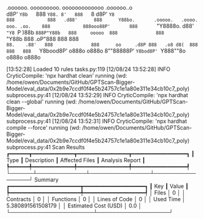 

  .oooooo.    ooooooooo.   ooooooooooooo  .oooooo..o                                 
 d8P'  `Y8b   `888   `Y88. 8'   888   `8 d8P'    `Y8                                 
888            888   .d88'      888      Y88bo.       .ooooo.   .oooo.   ooo. .oo.   
888            888ooo88P'       888       `"Y8888o.  d88' `"Y8 `P  )88b  `888P"Y88b  
888     ooooo  888              888           `"Y88b 888        .oP"888   888   888  
`88.    .88'   888              888      oo     .d8P 888   .o8 d8(  888   888   888  
 `Y8bood8P'   o888o            o888o     8""88888P'  `Y8bod8P' `Y888""8o o888o o888o                                                        


                                                                   

[13:52:28] Loaded 10 rules                                                                                                                                                                                                                                             tasks.py:119
[12/08/24 13:52:28] INFO     CryticCompile: 'npx hardhat clean' running (wd: /home/owen/Documents/GitHub/GPTScan-Bigger-Model/eval_data/0x2b9e7ccdf0f4e5b24757c1e1a80e311e34cb10c7_poly)                                                                           subprocess.py:41
[12/08/24 13:52:29] INFO     CryticCompile: 'npx hardhat clean --global' running (wd: /home/owen/Documents/GitHub/GPTScan-Bigger-Model/eval_data/0x2b9e7ccdf0f4e5b24757c1e1a80e311e34cb10c7_poly)                                                                  subprocess.py:41
[12/08/24 13:52:31] INFO     CryticCompile: 'npx hardhat compile --force' running (wd: /home/owen/Documents/GitHub/GPTScan-Bigger-Model/eval_data/0x2b9e7ccdf0f4e5b24757c1e1a80e311e34cb10c7_poly)                                                                 subprocess.py:41
                      Scan Results                       
┏━━━━━━┳━━━━━━━━━━━━━┳━━━━━━━━━━━━━━━━┳━━━━━━━━━━━━━━━━━┓
┃ Type ┃ Description ┃ Affected Files ┃ Analysis Report ┃
┡━━━━━━╇━━━━━━━━━━━━━╇━━━━━━━━━━━━━━━━╇━━━━━━━━━━━━━━━━━┩
└──────┴─────────────┴────────────────┴─────────────────┘
                  Summary                   
┏━━━━━━━━━━━━━━━━━━━━━━┳━━━━━━━━━━━━━━━━━━━┓
┃ Key                  ┃ Value             ┃
┡━━━━━━━━━━━━━━━━━━━━━━╇━━━━━━━━━━━━━━━━━━━┩
│ Files                │ 0                 │
│ Contracts            │ 0                 │
│ Functions            │ 0                 │
│ Lines of Code        │ 0                 │
│ Used Time            │ 5.380891561508179 │
│ Estimated Cost (USD) │ 0.0               │
└──────────────────────┴───────────────────┘
